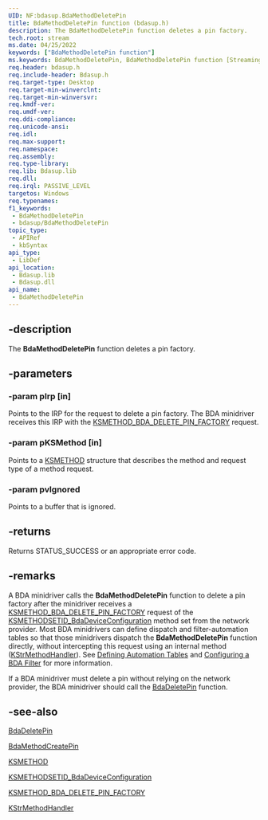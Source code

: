 ```yaml
---
UID: NF:bdasup.BdaMethodDeletePin
title: BdaMethodDeletePin function (bdasup.h)
description: The BdaMethodDeletePin function deletes a pin factory.
tech.root: stream
ms.date: 04/25/2022
keywords: ["BdaMethodDeletePin function"]
ms.keywords: BdaMethodDeletePin, BdaMethodDeletePin function [Streaming Media Devices], bdaref_6d81ac60-26e8-4cdb-ba9c-05f73cea187d.xml, bdasup/BdaMethodDeletePin, stream.bdamethoddeletepin
req.header: bdasup.h
req.include-header: Bdasup.h
req.target-type: Desktop
req.target-min-winverclnt:
req.target-min-winversvr: 
req.kmdf-ver: 
req.umdf-ver: 
req.ddi-compliance: 
req.unicode-ansi: 
req.idl: 
req.max-support: 
req.namespace: 
req.assembly: 
req.type-library: 
req.lib: Bdasup.lib
req.dll: 
req.irql: PASSIVE_LEVEL
targetos: Windows
req.typenames: 
f1_keywords:
 - BdaMethodDeletePin
 - bdasup/BdaMethodDeletePin
topic_type:
 - APIRef
 - kbSyntax
api_type:
 - LibDef
api_location:
 - Bdasup.lib
 - Bdasup.dll
api_name:
 - BdaMethodDeletePin
---
```


## -description

The **BdaMethodDeletePin** function deletes a pin factory.

## -parameters

### -param pIrp [in]

Points to the IRP for the request to delete a pin factory. The BDA minidriver receives this IRP with the [KSMETHOD_BDA_DELETE_PIN_FACTORY](/windows-hardware/drivers/stream/ksmethod-bda-delete-pin-factory) request.

### -param pKSMethod [in]

Points to a [KSMETHOD](/windows-hardware/drivers/stream/ksmethod-structure) structure that describes the method and request type of a method request.

### -param pvIgnored

Points to a buffer that is ignored.

## -returns

Returns STATUS_SUCCESS or an appropriate error code.

## -remarks

A BDA minidriver calls the **BdaMethodDeletePin** function to delete a pin factory after the minidriver receives a [KSMETHOD_BDA_DELETE_PIN_FACTORY](/windows-hardware/drivers/stream/ksmethod-bda-delete-pin-factory) request of the [KSMETHODSETID_BdaDeviceConfiguration](/windows-hardware/drivers/stream/ksmethodsetid-bdadeviceconfiguration) method set from the network provider. Most BDA minidrivers can define dispatch and filter-automation tables so that those minidrivers dispatch the **BdaMethodDeletePin** function directly, without intercepting this request using an internal method ([KStrMethodHandler](/windows-hardware/drivers/ddi/ks/nc-ks-pfnkshandler)). See [Defining Automation Tables](/windows-hardware/drivers/stream/defining-automation-tables) and [Configuring a BDA Filter](/windows-hardware/drivers/stream/configuring-a-bda-filter) for more information.

If a BDA minidriver must delete a pin without relying on the network provider, the BDA minidriver should call the [BdaDeletePin](/windows-hardware/drivers/ddi/bdasup/nf-bdasup-bdadeletepin) function.

## -see-also

[BdaDeletePin](/windows-hardware/drivers/ddi/bdasup/nf-bdasup-bdadeletepin)

[BdaMethodCreatePin](/windows-hardware/drivers/ddi/bdasup/nf-bdasup-bdamethodcreatepin)

[KSMETHOD](/windows-hardware/drivers/stream/ksmethod-structure)

[KSMETHODSETID_BdaDeviceConfiguration](/windows-hardware/drivers/stream/ksmethodsetid-bdadeviceconfiguration)

[KSMETHOD_BDA_DELETE_PIN_FACTORY](/windows-hardware/drivers/stream/ksmethod-bda-delete-pin-factory)

[KStrMethodHandler](/windows-hardware/drivers/ddi/ks/nc-ks-pfnkshandler)
